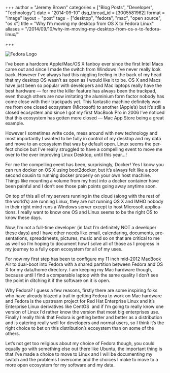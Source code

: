 +++
author = "Jeremy Brown"
categories = ["Blog Posts", "Developer", "Technology"]
date = "2014-09-10"
dsq_thread_id = [3005581962]
format = "image"
layout = "post"
tags = ["desktop", "fedora", "mac", "open source", "os x"]
title = "Why I’m moving my desktop from OS X to Fedora Linux"
aliases = "/2014/09/10/why-im-moving-my-desktop-from-os-x-to-fedora-linux/"

+++

![Fedora Logo](/uploads/Logo_fedoralogo.png)

I’ve been a hard­core Apple/Mac/OS X fan­boy ever since the first Intel Macs came out and since I made the switch from Win­dows I’ve never really look back. How­ever I’ve always had this nig­gling feel­ing in the back of my head that my desk­top OS wasn’t as open as I would like it to be. OS X and Macs have just been so pop­u­lar with devel­op­ers and Mac lap­tops really have the best hard­ware — for me the killer fea­ture has always been the track­pad, even though oth­ers are now imi­tat­ing the alu­minium form fac­tor nobody has come close with their track­pads yet. This fan­tas­tic machine def­i­nitely won me from one closed ecosys­tem (Microsoft) to another (Apple’s) but it’s still a closed ecosys­tem and since I got my first Mac­Book Pro in 2006 I’ve noticed that this ecosys­tem has got­ten more closed — Mac App Store being a great example.

How­ever I some­times write code, mess around with new tech­nol­ogy and most impor­tantly I wanted to be fully in con­trol of my desk­top and my data and move to an ecosys­tem that was by default open. Linux seems the per­fect choice but I’ve really strug­gled to have a com­pelling event to move me over to the ever improv­ing Linux Desk­top, until this year…!

<!--more-->

For me the com­pelling event has been, sur­pris­ingly, Docker! Yes I know you can run docker on OS X using boot2docker, but it’s always felt like a poor sec­ond cousin to run­ning docker prop­erly on your own host machine. Things like mount­ing a vol­ume from my host into a docker con­tainer have been painful and I don’t see those pain points going away any­time soon.

On top of this all of my servers run­ning in the cloud (along with the rest of the world’s) are run­ning Linux, they are not run­ning OS X and IMHO nobody in their right mind runs a Win­dows server except to host Microsoft appli­ca­tions. I really want to know one OS and Linux seems to be the right OS to know these days.

Now, I’m not a full-time devel­oper (in fact I’m def­i­nitely NOT a devel­oper these days) and I have other needs like email, cal­en­dar­ing, doc­u­ments, pre­sen­ta­tions, spread­sheets, pic­tures, music and so on that are crit­i­cal to me as well so I’m hop­ing to doc­u­ment how I solve all of those as I progress in my jour­ney to a fully open ecosys­tem for all of my uses.

For now my first step has been to con­fig­ure my 11 inch mid-2012 Mac­Book Air to dual-boot into Fedora with a shared par­ti­tion between Fedora and OS X for my data/home direc­tory. I am keep­ing my Mac hard­ware though, because until I find a com­pa­ra­ble lap­top with the same qual­ity I don’t see the point in ditch­ing it if the soft­ware on it is open.

Why Fedora? I guess a few rea­sons, firstly there are some inspir­ing folks who have already blazed a trail in get­ting Fedora to work on Mac hard­ware and Fedora is the upstream project for Red Hat Enter­prise Linux and it’s Enter­prise Linux deriv­a­tives like Cen­tOS  and if I’m going to really know one ver­sion of Linux I’d rather know the ver­sion that most big enter­prises use. Finally I really think that Fedora is get­ting bet­ter and bet­ter as a dis­tri­b­u­tion and is cater­ing really well for devel­op­ers and nor­mal users, so I think it’s the right choice to bet on this distribution’s ecosys­tem than on some of the others.

Let’s not get too reli­gious about my choice of Fedora though, you could equally go with some­thing else out there like Ubuntu, the impor­tant thing is that I’ve made a choice to move to Linux and I will be doc­u­ment­ing my switch and the prob­lems I over­come and the choices I make to move to a more open ecosys­tem for my soft­ware and my data.
